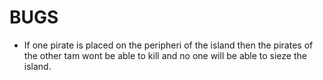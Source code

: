 # BUGS
- If one pirate is placed on the peripheri of the island then the pirates of the other tam wont be able to kill and no one will be able to sieze the island.

